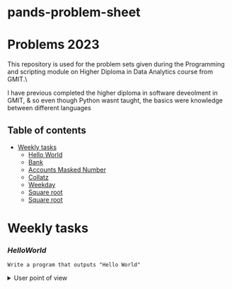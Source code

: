# pands-problem-sheet

# Problems 2023


This repository is used for the problem sets given during the Programming and scripting module on Higher Diploma in Data Analytics course from GMIT.\

I have previous completed the higher diploma in software deveolment in GMIT, & so even though Python wasnt taught, the basics were knowledge between different languages


## Table of contents
* [Weekly tasks](#weekly-tasks)
    * [Hello World](#HelloWorld)
    * [Bank](#Bank)
    * [Accounts Masked Number](#AccountsMaskedNumber)
    * [Collatz](#collatz)
    * [Weekday](#Weekday)
    * [Square root](#square-root)
    * [Square root](#es)



Weekly tasks
======
### ***HelloWorld***

    Write a program that outputs "Hello World"
    

<details>
           <summary>User point of view</summary>
           <p>

This file should contain a python program that displays Hello World! when it is run.


  ### ***Bank***


Write a program called bank.py 

The program should:

Prompt the user and read in two money amounts (in cent)
Add the two amounts
Print out the answer in a human readable format with a euro sign and decimal point between the euro and cent of the amount 



<details>
           <summary>User point of view</summary>
           <p>

Enter amount1(in cent): 65
Enter amount2(in cent): 180
The sum of these is €2.45


### ***Accounts Masked Num***

Write a python program called accounts.py that reads in a 10 character account number and outputs the account number with only the last 4 digits showing (and the first 6 digits replaced with Xs).

<details>
           <summary>User point of view</summary>
           <p>

Please enter an 10 digit account number: 1234567890
XXXXXX7890


  ### ***Collatz***
    
Write a program, called collatz.py, that asks the user to input any positive integer and outputs the successive values of the following calculation.

At each step calculate the next value by taking the current value and, if it is even, divide it by two, but if it is odd, multiply it by three and add one.

Have the program end if the current value is one.

<details>
           <summary>User point of view</summary>
           <p>




Have the program end if the current value is one.
</p>
</details>

  ### ***Weekday***

Write a program that outputs whether or not today is a weekday.


<details>
           <summary>User point of view</summary>
           <p>
An example of running it on a Saturday is as follows:

It is the weekend, yay!

</p>
</details>



  ### ***Square root***

    Write a program that takes a positive floating-point number as input and outputs an approximation of its square root.

You should create a function called <tt>sqrt</tt> that does this.

I am asking you to create your own sqrt function and not to use the built in functions x ** .5 or math.sqrt(x).


<details>
           <summary>User point of view</summary>
           <p>


</p>
</details>

Please enter a positive number: 14.5
The square root of 14.5 is approx. 3.8.

  
   ### ***es***

    Write a program that reads in a text file and outputs the number of e's it contains. 






<details>
           <summary>User point of view</summary>
           <p>


</p>
</details>

The program should take the filename from an argument on the command line.

  